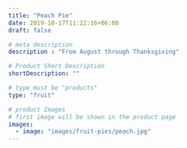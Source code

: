 ```yaml
---
title: "Peach Pie"
date: 2019-10-17T11:22:16+06:00
draft: false

# meta description
description : "From August through Thanksgiving"

# Product Short Description
shortDescription: ""

# type must be "products"
type: "fruit"

# product Images
# first image will be shown in the product page
images:
  - image: "images/fruit-pies/peach.jpg"
---
```

